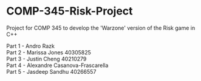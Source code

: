 # COMP-345-Risk-Project
Project for COMP 345 to develop the 'Warzone' version of the Risk game in C++

Part 1 - Andro Razk\
Part 2 - Marissa Jones 40305825\
Part 3 - Justin Cheng 40210279\
Part 4 - Alexandre Casanova-Frascarella\
Part 5 - Jasdeep Sandhu 40266557
